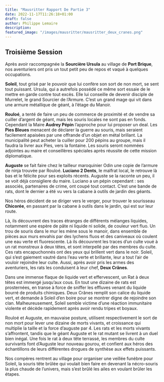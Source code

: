 ```yaml
---
title: "Mausritter Rapport De Partie 3"
date: 2022-11-17T11:26:18+01:00
draft: false
author: Philippe Lemaire
description:
featured_image: "/images/mausritter/mausritter_deux_cranes.png"
---
```


## Troisième Session

Après avoir raccompagnée la **Sourcière Ursula** au village de **Port Brique**, nos aventuriers ont pris un tout petit peu de repos et vaqué à quelques occupations.

**Soleil**, tout grisé par le pouvoir que lui confère son sort de non mort, se sent tout puissant. Ursula, qui a autrefois possédé ce même sort essaie de le mettre en garde contre tout excès. Elle lui conseille de devenir disciple de Murrelet, le grand Sourcier de l’Armure. C’est un grand mage qui vit dans une armure métallique de géant, à l’étage du Manoir.

**Rouloé**, a tenté de faire un peu de commerce de proximité et de vendre sa cuiller d’argent de géant, mais les souris locales ne sont pas en fonds. Cependant la Maire **Audrey Pépin** l’approche pour lui proposer un deal. Les **Pies Bleues** menacent de déclarer la guerre au souris, mais seraient facilement apaisées par une offrande d’un objet en métal brillant. La municipalité peut acheter la cuiller pour 200 pépins au groupe, mais il faudra la livrer aux Pies, vers la fontaine. Les souris seront nommées adjointes au maire et conseillères spéciales après réussite de cette mission diplomatique.

**Auguste** se fait faire chez le tailleur maroquinier Odin une copie de l’armure de ninja trouvée par Rouloé. **Luciano 2 Dents**, le malfrat local, le retrouve là bas et le félicite pour ses exploits récents. Auguste se la raconte un peu, il se voit déjà consigliere du maire. Luciano a un pépin cependant : ses associés, partenaires de crime, ont coupé tout contact. C’est une bande de rats, dont le dernier a été vu vers la cabane à outils de jardin des géants.

Nos héros décident de se diriger vers le verger, pour trouver le sourisseau **Chicorée**, en passant par la cabane à outils dans le jardin, qui est sur leur route.

Là, ils découvrent des traces étranges de différents mélanges liquides, notamment une espère de pâte ni liquide ni solide, de couleur vert fluo. Un trou de souris dans le mur les mène sous le manoir, dans ensemble de pièces aux murs envahis par des lychens fluos et des caniveaux où coulent une eau verte et fluorescente. Là ils découvrent les traces d’un culte voué à un rat monstreux à deux têtes, et sont interpellé par des membres du culte. Ces rats encapuchonnés ont des yeux qui brillent vert dans le noir. Soleil, qui s’est gaiement vautré dans l’eau verte et brillante, leur a tout l’air de vouloir rejoindre leur culte. Aussi, après avoir pris les armes des aventuriers, les rats les conduisent à leur chef, **Deux Crânes**.

Dans une immense flaque de liquide vert et effervescent, un Rat à deux têtes est immergé jusqu’aux cous. En tout une dizaine de rats est prosternées, en transe à force de sniffer les effluves venant du liquide bourré de produits chimiques.
Deux Crânes remplit son calice du liquide vert, et demande à Soleil d’en boire pour se montrer digne de rejoindre son clan. Malheureusement, Soleil semble victime d’une réaction immunitaire violente et décède rapidement après avoir rendu tripes et boyaux. 

Rouloé et Auguste, en mauvaise posture, utilisent respectivement le sort de non mort pour lever une dizaine de morts vivants, et croissance qui multiplie la taille et la force d’auguste par 4. Les rats et les morts vivants s’affrontent, tandis que le géant Auguste et le rat mutant se livrent à un duel bien inégal. Une fois le rat à deux tête terrassé, les membres du culte survivants font d’Auguste leur nouveau gourou, et confient aux héros des échantillons de leurs différentes drogues de synthèse aux effets puissants.

Nos compères rentrent au village pour organiser une veillée funèbre pour Soleil, la souris tête brûlée qui voulait bien faire en devenant la nécro-souris la plus chaude de l’univers, mais s’est brûlé les ailes en voulant brûler les étapes.


